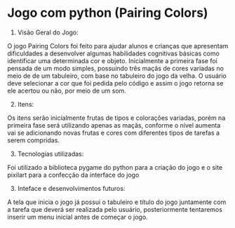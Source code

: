 # Jogo com python (Pairing Colors)

1. Visão Geral do Jogo:

O jogo Pairing Colors foi feito para ajudar alunos e crianças que apresentam dificuldades
a desenvolver algumas habilidades cognitivas básicas como identificar uma determinada cor e 
objeto. Inicialmente a primeira fase foi pensada de um modo simples, possuindo três maçãs de
cores variadas no meio de de um tabuleiro, com base no tabuleiro do jogo da velha. O usuário 
deve selecionar a cor que foi pedida pelo código e assim o jogo retorna se ele acertou ou não,
por meio de um som.

2. Itens:
   
Os itens serão inicialmente frutas de tipos e colorações variadas, porém na primeira fase
será utilizando apenas as maçãs, conforme o nível aumenta vai se adicionando novas frutas
e cores com diferentes tipos de tarefas a serem compridas.

3. Tecnologias utilizadas:

Foi utilizado a biblioteca pygame do python para a criação do jogo e o site pixilart para 
a confecção da interface do jogo

3. Inteface e desenvolvimentos futuros:
   
A tela que inicia o jogo já possui o tabuleiro e título do jogo juntamente com a tarefa que
deverá ser realizada pelo usuário, posteriormente tentaremos inserir um menu inicial antes
de começar o jogo.
